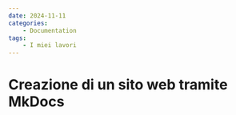 ```yaml
---
date: 2024-11-11
categories:
    - Documentation
tags:
    - I miei lavori
---
```


# Creazione di un sito web tramite MkDocs
